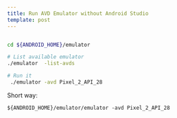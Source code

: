 ```yaml
---
title: Run AVD Emulator without Android Studio
template: post
---
```


```bash

cd ${ANDROID_HOME}/emulator

# List available emulator
./emulator  -list-avds

# Run it
 ./emulator -avd Pixel_2_API_28

```

Short way:

```
${ANDROID_HOME}/emulator/emulator -avd Pixel_2_API_28

```
